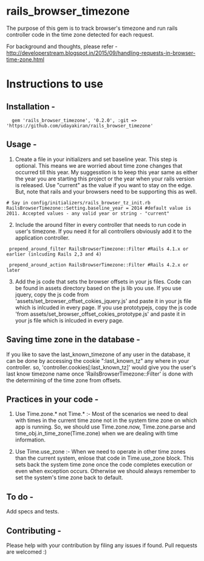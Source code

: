 rails_browser_timezone
======================

The purpose of this gem is to track browser's timezone and run rails controller code in the time zone
detected for each request.

For background and thoughts, please refer - http://developerstream.blogspot.in/2015/09/handling-requests-in-browser-time-zone.html

Instructions to use
==================

Installation -
--------------------

```
  gem 'rails_browser_timezone', '0.2.0', :git => 'https://github.com/udayakiran/rails_browser_timezone'
```

Usage -
---------

 1) Create a file in your initializers and set baseline year. This step is optional. This means we are worried about time zone changes that occurred till this year. My suggesstion is to keep this year same as either the year you are starting this project or the year when your rails version is released.
Use "current" as the value if you want to stay on the edge. But, note that rails and your browsers need to be supporting this as well.

``` 
# Say in config/initializers/rails_browser_tz_init.rb
RailsBrowserTimezone::Setting.baseline_year = 2014 #default value is 2011. Accepted values - any valid year or string - "current"
```

 2) Include the around filter in every controller that needs to run code in user's timezone. If you need it for all controllers obviously add it to the application controller.

``` 
 prepend_around_filter RailsBrowserTimezone::Filter #Rails 4.1.x or earlier (inlcuding Rails 2,3 and 4)

 prepend_around_action RailsBrowserTimezone::Filter #Rails 4.2.x or later
```

  3) Add the js code that sets the browser offsets in your js files. Code can be found in assets directory based on the js lib you use.
    If you use jquery, copy the js code from 'assets/set_browser_offset_cokies_jquery.js' and paste it in your js file which is inlcuded in every page.
    If you use prototypejs, copy the js code 'from assets/set_browser_offset_cokies_prototype.js' and paste it in your js file which is inlcuded in every page.

Saving time zone in the database -
--------------------------------

If you like to save the last_known_timezone of any user in the database, it can be done by accessing the cookie ":last_known_tz" any where in your controller.
so, 'controller.cookies[:last_known_tz]' would give you the user's last know timezone name once 'RailsBrowserTimezone::Filter' is done with the determining of the time zone from offsets.

Practices in your code -
-------------------------

1. Use Time.zone.* not Time.* :- Most of the scenarios we need to deal with times in the current time zone not in the system time zone on which app is running. So, we should use Time.zone.now, Time.zone.parse and time_obj.in_time_zone(Time.zone) when we are dealing with time information.

2. Use Time.use_zone :- When we need to operate in other time zones than the current system, enlose that code in Time.use_zone block. This sets back the system time zone once the code completes execution or even when exception occurs. Otherwise we should always remember to set the system's time zone back to default.

To do -
-------

 Add specs and tests.

Contributing -
----------

Please help with your contribution by filing any issues if found. Pull requests are welcomed :)